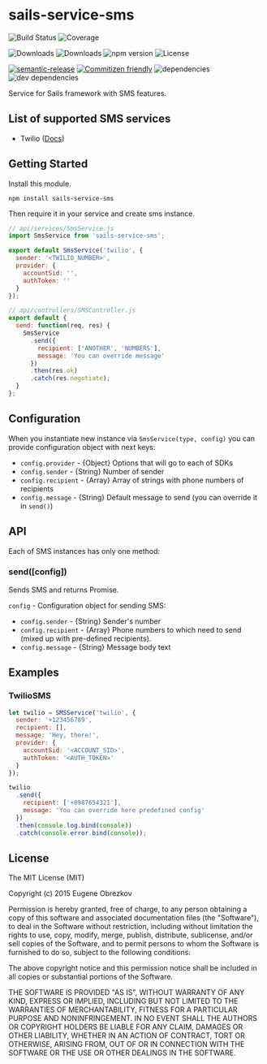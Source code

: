# sails-service-sms

![Build Status](https://img.shields.io/travis/ghaiklor/sails-service-sms.svg)
![Coverage](https://img.shields.io/coveralls/ghaiklor/sails-service-sms.svg)

![Downloads](https://img.shields.io/npm/dm/sails-service-sms.svg)
![Downloads](https://img.shields.io/npm/dt/sails-service-sms.svg)
![npm version](https://img.shields.io/npm/v/sails-service-sms.svg)
![License](https://img.shields.io/npm/l/sails-service-sms.svg)

[![semantic-release](https://img.shields.io/badge/%20%20%F0%9F%93%A6%F0%9F%9A%80-semantic--release-e10079.svg)](https://github.com/semantic-release/semantic-release)
[![Commitizen friendly](https://img.shields.io/badge/commitizen-friendly-brightgreen.svg)](http://commitizen.github.io/cz-cli/)
![dependencies](https://img.shields.io/david/ghaiklor/sails-service-sms.svg)
![dev dependencies](https://img.shields.io/david/dev/ghaiklor/sails-service-sms.svg)

Service for Sails framework with SMS features.

## List of supported SMS services

- Twilio ([Docs](http://twilio.github.io/twilio-node/))

## Getting Started

Install this module.

```shell
npm install sails-service-sms
```

Then require it in your service and create sms instance.

```javascript
// api/services/SmsService.js
import SmsService from 'sails-service-sms';

export default SmsService('twilio', {
  sender: '<TWILIO_NUMBER>',
  provider: {
    accountSid: '',
    authToken: ''
  }
});

// api/controllers/SMSController.js
export default {
  send: function(req, res) {
    SmsService
      .send({
        recipient: ['ANOTHER', 'NUMBERS'],
        message: 'You can override message'
      })
      .then(res.ok)
      .catch(res.negotiate);
  }
};
```

## Configuration

When you instantiate new instance via `SmsService(type, config)` you can provide configuration object with next keys:

- `config.provider` - {Object} Options that will go to each of SDKs
- `config.sender` - {String} Number of sender
- `config.recipient` - {Array} Array of strings with phone numbers of recipients
- `config.message` - {String} Default message to send (you can override it in `send()`)

## API

Each of SMS instances has only one method:

### send([config])

Sends SMS and returns Promise.

`config` - Configuration object for sending SMS:

  - `config.sender` - {String} Sender's number
  - `config.recipient` - {Array} Phone numbers to which need to send (mixed up with pre-defined recipients).
  - `config.message` - {String} Message body text

## Examples

### TwilioSMS

```javascript
let twilio = SMSService('twilio', {
  sender: '+123456789',
  recipient: [],
  message: 'Hey, there!',
  provider: {
    accountSid: '<ACCOUNT_SID>',
    authToken: '<AUTH_TOKEN>'
  }
});

twilio
  .send({
    recipient: ['+0987654321'],
    message: 'You can override here predefined config'
  })
  .then(console.log.bind(console))
  .catch(console.error.bind(console));
```

## License

The MIT License (MIT)

Copyright (c) 2015 Eugene Obrezkov

Permission is hereby granted, free of charge, to any person obtaining a copy
of this software and associated documentation files (the "Software"), to deal
in the Software without restriction, including without limitation the rights
to use, copy, modify, merge, publish, distribute, sublicense, and/or sell
copies of the Software, and to permit persons to whom the Software is
furnished to do so, subject to the following conditions:

The above copyright notice and this permission notice shall be included in all
copies or substantial portions of the Software.

THE SOFTWARE IS PROVIDED "AS IS", WITHOUT WARRANTY OF ANY KIND, EXPRESS OR
IMPLIED, INCLUDING BUT NOT LIMITED TO THE WARRANTIES OF MERCHANTABILITY,
FITNESS FOR A PARTICULAR PURPOSE AND NONINFRINGEMENT. IN NO EVENT SHALL THE
AUTHORS OR COPYRIGHT HOLDERS BE LIABLE FOR ANY CLAIM, DAMAGES OR OTHER
LIABILITY, WHETHER IN AN ACTION OF CONTRACT, TORT OR OTHERWISE, ARISING FROM,
OUT OF OR IN CONNECTION WITH THE SOFTWARE OR THE USE OR OTHER DEALINGS IN THE
SOFTWARE.
